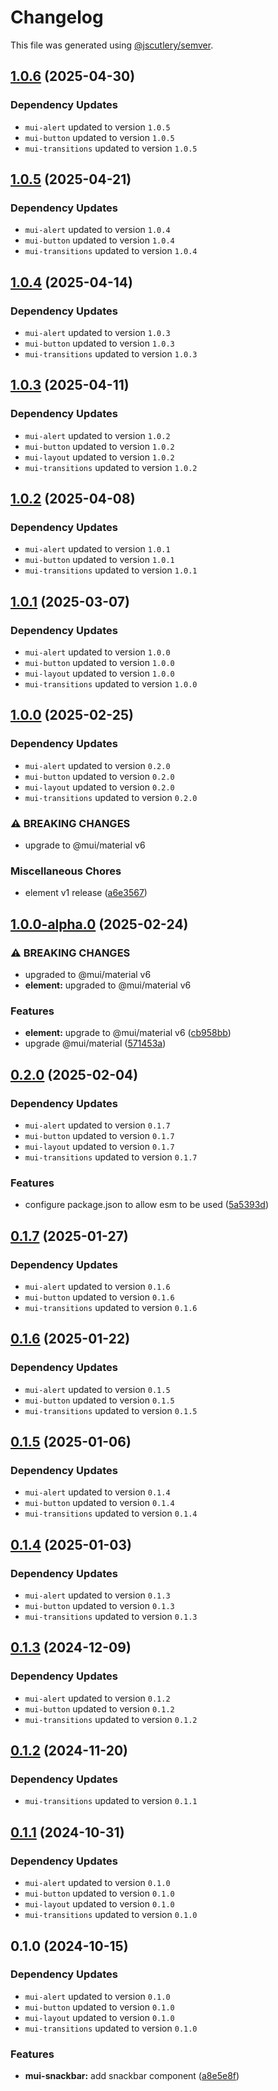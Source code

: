 # Changelog

This file was generated using [@jscutlery/semver](https://github.com/jscutlery/semver).

## [1.0.6](https://github.com/Availity/element/compare/@availity/mui-snackbar@1.0.5...@availity/mui-snackbar@1.0.6) (2025-04-30)

### Dependency Updates

* `mui-alert` updated to version `1.0.5`
* `mui-button` updated to version `1.0.5`
* `mui-transitions` updated to version `1.0.5`
## [1.0.5](https://github.com/Availity/element/compare/@availity/mui-snackbar@1.0.4...@availity/mui-snackbar@1.0.5) (2025-04-21)

### Dependency Updates

* `mui-alert` updated to version `1.0.4`
* `mui-button` updated to version `1.0.4`
* `mui-transitions` updated to version `1.0.4`
## [1.0.4](https://github.com/Availity/element/compare/@availity/mui-snackbar@1.0.3...@availity/mui-snackbar@1.0.4) (2025-04-14)

### Dependency Updates

* `mui-alert` updated to version `1.0.3`
* `mui-button` updated to version `1.0.3`
* `mui-transitions` updated to version `1.0.3`
## [1.0.3](https://github.com/Availity/element/compare/@availity/mui-snackbar@1.0.2...@availity/mui-snackbar@1.0.3) (2025-04-11)

### Dependency Updates

* `mui-alert` updated to version `1.0.2`
* `mui-button` updated to version `1.0.2`
* `mui-layout` updated to version `1.0.2`
* `mui-transitions` updated to version `1.0.2`
## [1.0.2](https://github.com/Availity/element/compare/@availity/mui-snackbar@1.0.1...@availity/mui-snackbar@1.0.2) (2025-04-08)

### Dependency Updates

* `mui-alert` updated to version `1.0.1`
* `mui-button` updated to version `1.0.1`
* `mui-transitions` updated to version `1.0.1`
## [1.0.1](https://github.com/Availity/element/compare/@availity/mui-snackbar@1.0.0...@availity/mui-snackbar@1.0.1) (2025-03-07)

### Dependency Updates

* `mui-alert` updated to version `1.0.0`
* `mui-button` updated to version `1.0.0`
* `mui-layout` updated to version `1.0.0`
* `mui-transitions` updated to version `1.0.0`
## [1.0.0](https://github.com/Availity/element/compare/@availity/mui-snackbar@1.0.0-alpha.0...@availity/mui-snackbar@1.0.0) (2025-02-25)

### Dependency Updates

* `mui-alert` updated to version `0.2.0`
* `mui-button` updated to version `0.2.0`
* `mui-layout` updated to version `0.2.0`
* `mui-transitions` updated to version `0.2.0`

### ⚠ BREAKING CHANGES

* upgrade to @mui/material v6

### Miscellaneous Chores

* element v1 release ([a6e3567](https://github.com/Availity/element/commit/a6e35671185b9f13d25c7a39c4488ecb8774633e))

## [1.0.0-alpha.0](https://github.com/Availity/element/compare/@availity/mui-snackbar@0.2.0...@availity/mui-snackbar@1.0.0-alpha.0) (2025-02-24)


### ⚠ BREAKING CHANGES

* upgraded to @mui/material v6
* **element:** upgraded to @mui/material v6

### Features

* **element:** upgrade to @mui/material v6 ([cb958bb](https://github.com/Availity/element/commit/cb958bba99a4f1ee6dab323f0ff54b69e6fd3493))
* upgrade @mui/material ([571453a](https://github.com/Availity/element/commit/571453a34b21c344594ab4c03bc497d19aba942b))

## [0.2.0](https://github.com/Availity/element/compare/@availity/mui-snackbar@0.1.7...@availity/mui-snackbar@0.2.0) (2025-02-04)

### Dependency Updates

* `mui-alert` updated to version `0.1.7`
* `mui-button` updated to version `0.1.7`
* `mui-layout` updated to version `0.1.7`
* `mui-transitions` updated to version `0.1.7`

### Features

* configure package.json to allow esm to be used ([5a5393d](https://github.com/Availity/element/commit/5a5393de761f52608e714dd94a05106937dd95db))

## [0.1.7](https://github.com/Availity/element/compare/@availity/mui-snackbar@0.1.6...@availity/mui-snackbar@0.1.7) (2025-01-27)

### Dependency Updates

* `mui-alert` updated to version `0.1.6`
* `mui-button` updated to version `0.1.6`
* `mui-transitions` updated to version `0.1.6`
## [0.1.6](https://github.com/Availity/element/compare/@availity/mui-snackbar@0.1.5...@availity/mui-snackbar@0.1.6) (2025-01-22)

### Dependency Updates

* `mui-alert` updated to version `0.1.5`
* `mui-button` updated to version `0.1.5`
* `mui-transitions` updated to version `0.1.5`
## [0.1.5](https://github.com/Availity/element/compare/@availity/mui-snackbar@0.1.4...@availity/mui-snackbar@0.1.5) (2025-01-06)

### Dependency Updates

* `mui-alert` updated to version `0.1.4`
* `mui-button` updated to version `0.1.4`
* `mui-transitions` updated to version `0.1.4`
## [0.1.4](https://github.com/Availity/element/compare/@availity/mui-snackbar@0.1.3...@availity/mui-snackbar@0.1.4) (2025-01-03)

### Dependency Updates

* `mui-alert` updated to version `0.1.3`
* `mui-button` updated to version `0.1.3`
* `mui-transitions` updated to version `0.1.3`
## [0.1.3](https://github.com/Availity/element/compare/@availity/mui-snackbar@0.1.2...@availity/mui-snackbar@0.1.3) (2024-12-09)

### Dependency Updates

* `mui-alert` updated to version `0.1.2`
* `mui-button` updated to version `0.1.2`
* `mui-transitions` updated to version `0.1.2`
## [0.1.2](https://github.com/Availity/element/compare/@availity/mui-snackbar@0.1.1...@availity/mui-snackbar@0.1.2) (2024-11-20)

### Dependency Updates

* `mui-transitions` updated to version `0.1.1`
## [0.1.1](https://github.com/Availity/element/compare/@availity/mui-snackbar@0.1.0...@availity/mui-snackbar@0.1.1) (2024-10-31)

### Dependency Updates

* `mui-alert` updated to version `0.1.0`
* `mui-button` updated to version `0.1.0`
* `mui-layout` updated to version `0.1.0`
* `mui-transitions` updated to version `0.1.0`
## 0.1.0 (2024-10-15)

### Dependency Updates

* `mui-alert` updated to version `0.1.0`
* `mui-button` updated to version `0.1.0`
* `mui-layout` updated to version `0.1.0`
* `mui-transitions` updated to version `0.1.0`

### Features

* **mui-snackbar:** add snackbar component ([a8e5e8f](https://github.com/Availity/element/commit/a8e5e8f64c0b810ecbd3e2099d8a6354e3c005bc))
